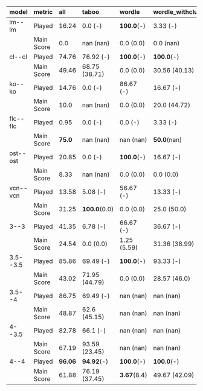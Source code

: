 | model    | metric     | all       | taboo          | wordle        | wordle_withclue   | wordle_withcritic   | imagegame        | referencegame   | privateshared   |
|:---------|:-----------|:----------|:---------------|:--------------|:------------------|:--------------------|:-----------------|:----------------|:----------------|
| lm--lm   | Played     | 16.24     | 0.0 (-)        | **100.0**(-)  | 3.33 (-)          | 10.34 (-)           | 0.0 (-)          | 0.0 (-)         | 0.0 (-)         |
|          | Main Score | 0.0       | nan (nan)      | 0.0 (0.0)     | 0.0 (nan)         | 0.0 (0.0)           | nan (nan)        | nan (nan)       | nan (nan)       |
| cl--cl   | Played     | 74.76     | 76.92 (-)      | **100.0**(-)  | **100.0**(-)      | 46.43 (-)           | 0.0 (-)          | **100.0**(-)    | **100.0**(-)    |
|          | Main Score | 49.46     | 68.75 (38.71)  | 0.0 (0.0)     | 30.56 (40.13)     | 30.77 (48.04)       | nan (nan)        | **82.5**(38.48) | 84.21 (18.58)   |
| ko--ko   | Played     | 14.76     | 0.0 (-)        | 86.67 (-)     | 16.67 (-)         | 0.0 (-)             | 0.0 (-)          | 0.0 (-)         | 0.0 (-)         |
|          | Main Score | 10.0      | nan (nan)      | 0.0 (0.0)     | 20.0 (44.72)      | nan (nan)           | nan (nan)        | nan (nan)       | nan (nan)       |
| flc--flc | Played     | 0.95      | 0.0 (-)        | 0.0 (-)       | 3.33 (-)          | 3.33 (-)            | 0.0 (-)          | 0.0 (-)         | 0.0 (-)         |
|          | Main Score | **75.0**  | nan (nan)      | nan (nan)     | **50.0**(nan)     | **100.0**(nan)      | nan (nan)        | nan (nan)       | nan (nan)       |
| ost--ost | Played     | 20.85     | 0.0 (-)        | **100.0**(-)  | 16.67 (-)         | 14.29 (-)           | 0.0 (-)          | 15.0 (-)        | 0.0 (-)         |
|          | Main Score | 8.33      | nan (nan)      | 0.0 (0.0)     | 0.0 (0.0)         | 0.0 (0.0)           | nan (nan)        | 33.33 (51.64)   | nan (nan)       |
| vcn--vcn | Played     | 13.58     | 5.08 (-)       | 56.67 (-)     | 13.33 (-)         | 20.0 (-)            | 0.0 (-)          | 0.0 (-)         | 0.0 (-)         |
|          | Main Score | 31.25     | **100.0**(0.0) | 0.0 (0.0)     | 25.0 (50.0)       | 0.0 (0.0)           | nan (nan)        | nan (nan)       | nan (nan)       |
| 3--3     | Played     | 41.35     | 6.78 (-)       | 66.67 (-)     | 36.67 (-)         | 23.33 (-)           | 57.5 (-)         | 82.5 (-)        | 16.0 (-)        |
|          | Main Score | 24.54     | 0.0 (0.0)      | 1.25 (5.59)   | 31.36 (38.99)     | 50.0 (50.0)         | 38.7 (27.78)     | 36.36 (48.85)   | 14.1 (25.21)    |
| 3.5--3.5 | Played     | 85.86     | 69.49 (-)      | **100.0**(-)  | 93.33 (-)         | 76.67 (-)           | **97.5**(-)      | **100.0**(-)    | 64.0 (-)        |
|          | Main Score | 43.02     | 71.95 (44.79)  | 0.0 (0.0)     | 28.57 (46.0)      | 13.19 (30.16)       | 60.28 (25.95)    | 55.0 (50.38)    | 72.13 (13.25)   |
| 3.5--4   | Played     | 86.75     | 69.49 (-)      | nan (nan)     | nan (nan)         | 80.0 (-)            | **97.5**(-)      | **100.0**(-)    | nan (nan)       |
|          | Main Score | 48.87     | 62.6 (45.15)   | nan (nan)     | nan (nan)         | 10.42 (17.42)       | 64.95 (25.45)    | 57.5 (50.06)    | nan (nan)       |
| 4--3.5   | Played     | 82.78     | 66.1 (-)       | nan (nan)     | nan (nan)         | **100.0**(-)        | 65.0 (-)         | **100.0**(-)    | nan (nan)       |
|          | Main Score | 67.19     | 93.59 (23.45)  | nan (nan)     | nan (nan)         | 46.67 (42.92)       | 81.0 (21.54)     | 47.5 (50.57)    | nan (nan)       |
| 4--4     | Played     | **96.06** | **94.92**(-)   | **100.0**(-)  | **100.0**(-)      | **100.0**(-)        | 77.5 (-)         | **100.0**(-)    | **100.0**(-)    |
|          | Main Score | 61.88     | 76.19 (37.45)  | **3.67**(8.4) | 49.67 (42.09)     | 49.11 (38.46)       | **89.06**(22.28) | 75.0 (43.85)    | **90.43**(8.19) |